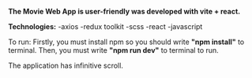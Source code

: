 **The Movie Web App is user-friendly was developed with vite + react.**

**Technologies:**
-axios
-redux toolkit
-scss
-react
-javascript

To run:
Firstly, you must install npm so you should write **"npm install"** to terminal.
Then, you must write **"npm run dev"** to terminal to run.

The application has infinitive scroll.
